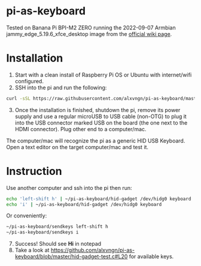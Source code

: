 # pi-as-keyboard

Tested on Banana Pi BPI-M2 ZERO running the 2022-09-07 Armbian jammy_edge_5.19.6_xfce_desktop image from the [official wiki page](https://wiki.banana-pi.org/Banana_Pi_BPI-M2_ZERO#Ubuntu). 

# Installation

1. Start with a clean install of Raspberry Pi OS or Ubuntu with internet/wifi configured.
2. SSH into the pi and run the following:

```sh
curl -sSL https://raw.githubusercontent.com/alxvngn/pi-as-keyboard/master/install.sh | sudo bash -
```
3. Once the installation is finished, shutdown the pi, remove its power supply and use a regular microUSB to USB cable (non-OTG) to plug it into the USB connector marked
USB on the board (the one next to the HDMI connector). Plug other end to a computer/mac.

The computer/mac will recognize the pi as a generic HID USB Keyboard. Open a text editor on the target computer/mac and test it.

# Instruction

Use another computer and ssh into the pi then run:

```sh
echo 'left-shift h' | ~/pi-as-keyboard/hid-gadget /dev/hidg0 keyboard
echo 'i' | ~/pi-as-keyboard/hid-gadget /dev/hidg0 keyboard
```

Or conveniently:
```sh
~/pi-as-keyboard/sendkeys left-shift h
~/pi-as-keyboard/sendkeys i
```

7. Success! Should see **Hi** in notepad
8. Take a look at https://github.com/alxvngn/pi-as-keyboard/blob/master/hid-gadget-test.c#L20 for available keys.
